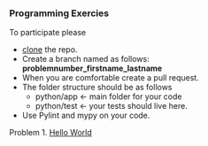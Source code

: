 ### Programming Exercies

To participate please 
* [clone](https://desktop.github.com/) the repo.
* Create a branch named as follows: **problemnumber_firstname_lastname**
* When you are comfortable create a pull request.
* The folder structure should be as follows
    * python/app  <- main folder for your code
    * python/test  <- your tests should live here.
* Use Pylint and mypy on your code.

Problem 1. [Hello World]()
